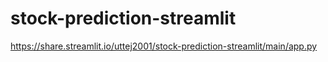 # stock-prediction-streamlit
https://share.streamlit.io/uttej2001/stock-prediction-streamlit/main/app.py

